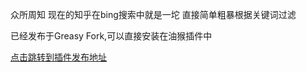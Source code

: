 众所周知
现在的知乎在bing搜索中就是一坨
直接简单粗暴根据关键词过滤

已经发布于Greasy Fork,可以直接安装在油猴插件中

[点击跳转到插件发布地址](https://greasyfork.org/zh-CN/scripts/500094)
